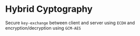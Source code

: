 # Hybrid Cyptography

Secure `key-exchange` between client and server using `ECDH` and encryption/decryption using `GCM-AES`

